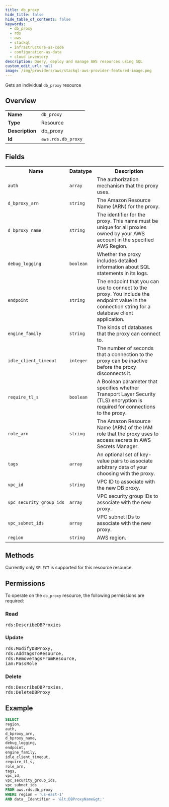 ```yaml
---
title: db_proxy
hide_title: false
hide_table_of_contents: false
keywords:
  - db_proxy
  - rds
  - aws
  - stackql
  - infrastructure-as-code
  - configuration-as-data
  - cloud inventory
description: Query, deploy and manage AWS resources using SQL
custom_edit_url: null
image: /img/providers/aws/stackql-aws-provider-featured-image.png
---
```

Gets an individual <code>db_proxy</code> resource

## Overview
<table><tbody>
<tr><td><b>Name</b></td><td><code>db_proxy</code></td></tr>
<tr><td><b>Type</b></td><td>Resource</td></tr>
<tr><td><b>Description</b></td><td>db_proxy</td></tr>
<tr><td><b>Id</b></td><td><code>aws.rds.db_proxy</code></td></tr>
</tbody></table>

## Fields
<table><tbody>
<tr><th>Name</th><th>Datatype</th><th>Description</th></tr>
<tr><td><code>auth</code></td><td><code>array</code></td><td>The authorization mechanism that the proxy uses.</td></tr>
<tr><td><code>d_bproxy_arn</code></td><td><code>string</code></td><td>The Amazon Resource Name (ARN) for the proxy.</td></tr>
<tr><td><code>d_bproxy_name</code></td><td><code>string</code></td><td>The identifier for the proxy. This name must be unique for all proxies owned by your AWS account in the specified AWS Region.</td></tr>
<tr><td><code>debug_logging</code></td><td><code>boolean</code></td><td>Whether the proxy includes detailed information about SQL statements in its logs.</td></tr>
<tr><td><code>endpoint</code></td><td><code>string</code></td><td>The endpoint that you can use to connect to the proxy. You include the endpoint value in the connection string for a database client application.</td></tr>
<tr><td><code>engine_family</code></td><td><code>string</code></td><td>The kinds of databases that the proxy can connect to.</td></tr>
<tr><td><code>idle_client_timeout</code></td><td><code>integer</code></td><td>The number of seconds that a connection to the proxy can be inactive before the proxy disconnects it.</td></tr>
<tr><td><code>require_tl_s</code></td><td><code>boolean</code></td><td>A Boolean parameter that specifies whether Transport Layer Security (TLS) encryption is required for connections to the proxy.</td></tr>
<tr><td><code>role_arn</code></td><td><code>string</code></td><td>The Amazon Resource Name (ARN) of the IAM role that the proxy uses to access secrets in AWS Secrets Manager.</td></tr>
<tr><td><code>tags</code></td><td><code>array</code></td><td>An optional set of key-value pairs to associate arbitrary data of your choosing with the proxy.</td></tr>
<tr><td><code>vpc_id</code></td><td><code>string</code></td><td>VPC ID to associate with the new DB proxy.</td></tr>
<tr><td><code>vpc_security_group_ids</code></td><td><code>array</code></td><td>VPC security group IDs to associate with the new proxy.</td></tr>
<tr><td><code>vpc_subnet_ids</code></td><td><code>array</code></td><td>VPC subnet IDs to associate with the new proxy.</td></tr>
<tr><td><code>region</code></td><td><code>string</code></td><td>AWS region.</td></tr>

</tbody></table>

## Methods
Currently only <code>SELECT</code> is supported for this resource resource.

## Permissions

To operate on the <code>db_proxy</code> resource, the following permissions are required:

### Read
<pre>
rds:DescribeDBProxies</pre>

### Update
<pre>
rds:ModifyDBProxy,
rds:AddTagsToResource,
rds:RemoveTagsFromResource,
iam:PassRole</pre>

### Delete
<pre>
rds:DescribeDBProxies,
rds:DeleteDBProxy</pre>


## Example
```sql
SELECT
region,
auth,
d_bproxy_arn,
d_bproxy_name,
debug_logging,
endpoint,
engine_family,
idle_client_timeout,
require_tl_s,
role_arn,
tags,
vpc_id,
vpc_security_group_ids,
vpc_subnet_ids
FROM aws.rds.db_proxy
WHERE region = 'us-east-1'
AND data__Identifier = '&lt;DBProxyName&gt;'
```
